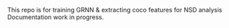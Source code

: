 This repo is for training GRNN & extracting coco features for NSD analysis
Documentation work in progress. 
